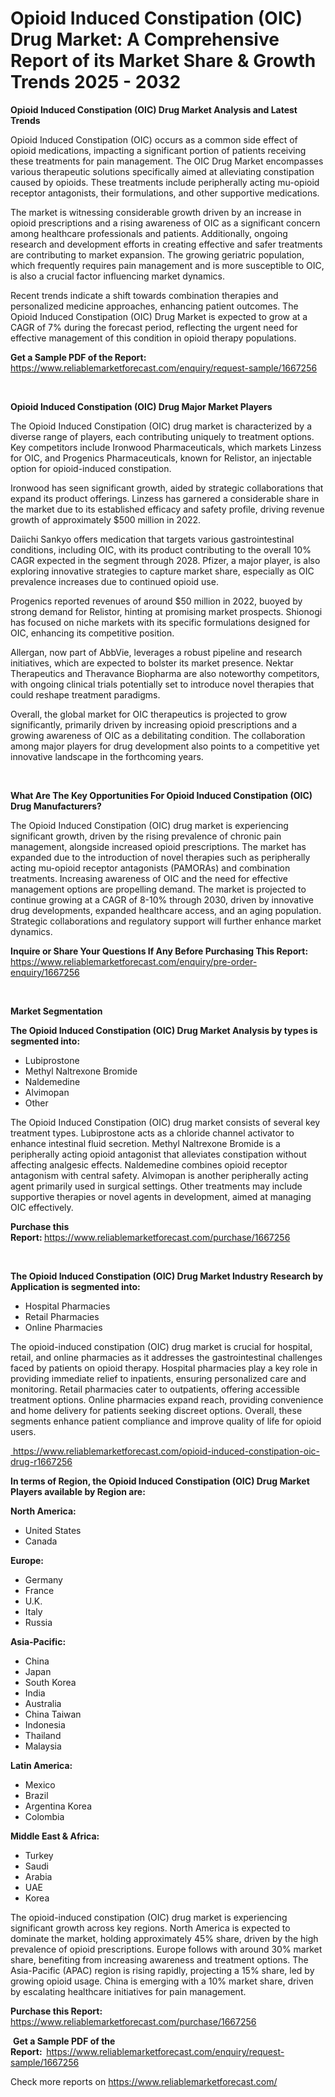 <p><h1>Opioid Induced Constipation (OIC) Drug Market: A Comprehensive Report of its Market Share & Growth Trends 2025 - 2032</h1></p><p><strong>Opioid Induced Constipation (OIC) Drug Market Analysis and Latest Trends</strong></p>
<p><p>Opioid Induced Constipation (OIC) occurs as a common side effect of opioid medications, impacting a significant portion of patients receiving these treatments for pain management. The OIC Drug Market encompasses various therapeutic solutions specifically aimed at alleviating constipation caused by opioids. These treatments include peripherally acting mu-opioid receptor antagonists, their formulations, and other supportive medications. </p><p>The market is witnessing considerable growth driven by an increase in opioid prescriptions and a rising awareness of OIC as a significant concern among healthcare professionals and patients. Additionally, ongoing research and development efforts in creating effective and safer treatments are contributing to market expansion. The growing geriatric population, which frequently requires pain management and is more susceptible to OIC, is also a crucial factor influencing market dynamics.</p><p>Recent trends indicate a shift towards combination therapies and personalized medicine approaches, enhancing patient outcomes. The Opioid Induced Constipation (OIC) Drug Market is expected to grow at a CAGR of 7% during the forecast period, reflecting the urgent need for effective management of this condition in opioid therapy populations.</p></p>
<p><strong>Get a Sample PDF of the Report:&nbsp;</strong> <a href="https://www.reliablemarketforecast.com/enquiry/request-sample/1667256?utm_campaign=2277&utm_medium=2&utm_source=Github&utm_content=ia&utm_term=09032025&utm_id=opioid-induced-constipation-oic-drug">https://www.reliablemarketforecast.com/enquiry/request-sample/1667256</a></p>
<p>&nbsp;</p>
<p><strong>Opioid Induced Constipation (OIC) Drug Major Market Players</strong></p>
<p><p>The Opioid Induced Constipation (OIC) drug market is characterized by a diverse range of players, each contributing uniquely to treatment options. Key competitors include Ironwood Pharmaceuticals, which markets Linzess for OIC, and Progenics Pharmaceuticals, known for Relistor, an injectable option for opioid-induced constipation. </p><p>Ironwood has seen significant growth, aided by strategic collaborations that expand its product offerings. Linzess has garnered a considerable share in the market due to its established efficacy and safety profile, driving revenue growth of approximately $500 million in 2022.</p><p>Daiichi Sankyo offers medication that targets various gastrointestinal conditions, including OIC, with its product contributing to the overall 10% CAGR expected in the segment through 2028. Pfizer, a major player, is also exploring innovative strategies to capture market share, especially as OIC prevalence increases due to continued opioid use.</p><p>Progenics reported revenues of around $50 million in 2022, buoyed by strong demand for Relistor, hinting at promising market prospects. Shionogi has focused on niche markets with its specific formulations designed for OIC, enhancing its competitive position.</p><p>Allergan, now part of AbbVie, leverages a robust pipeline and research initiatives, which are expected to bolster its market presence. Nektar Therapeutics and Theravance Biopharma are also noteworthy competitors, with ongoing clinical trials potentially set to introduce novel therapies that could reshape treatment paradigms.</p><p>Overall, the global market for OIC therapeutics is projected to grow significantly, primarily driven by increasing opioid prescriptions and a growing awareness of OIC as a debilitating condition. The collaboration among major players for drug development also points to a competitive yet innovative landscape in the forthcoming years.</p></p>
<p>&nbsp;</p>
<p><strong>What Are The Key Opportunities For Opioid Induced Constipation (OIC) Drug Manufacturers?</strong></p>
<p><p>The Opioid Induced Constipation (OIC) drug market is experiencing significant growth, driven by the rising prevalence of chronic pain management, alongside increased opioid prescriptions. The market has expanded due to the introduction of novel therapies such as peripherally acting mu-opioid receptor antagonists (PAMORAs) and combination treatments. Increasing awareness of OIC and the need for effective management options are propelling demand. The market is projected to continue growing at a CAGR of 8-10% through 2030, driven by innovative drug developments, expanded healthcare access, and an aging population. Strategic collaborations and regulatory support will further enhance market dynamics.</p></p>
<p><strong>Inquire or Share Your Questions If Any Before Purchasing This Report:</strong> <a href="https://www.reliablemarketforecast.com/enquiry/pre-order-enquiry/1667256?utm_campaign=2277&utm_medium=2&utm_source=Github&utm_content=ia&utm_term=09032025&utm_id=opioid-induced-constipation-oic-drug">https://www.reliablemarketforecast.com/enquiry/pre-order-enquiry/1667256</a></p>
<p>&nbsp;</p>
<p><strong>Market Segmentation</strong></p>
<p><strong>The Opioid Induced Constipation (OIC) Drug Market Analysis by types is segmented into:</strong></p>
<p><ul><li>Lubiprostone</li><li>Methyl Naltrexone Bromide</li><li>Naldemedine</li><li>Alvimopan</li><li>Other</li></ul></p>
<p><p>The Opioid Induced Constipation (OIC) drug market consists of several key treatment types. Lubiprostone acts as a chloride channel activator to enhance intestinal fluid secretion. Methyl Naltrexone Bromide is a peripherally acting opioid antagonist that alleviates constipation without affecting analgesic effects. Naldemedine combines opioid receptor antagonism with central safety. Alvimopan is another peripherally acting agent primarily used in surgical settings. Other treatments may include supportive therapies or novel agents in development, aimed at managing OIC effectively.</p></p>
<p><strong>Purchase this Report:&nbsp;</strong><a href="https://www.reliablemarketforecast.com/purchase/1667256?utm_campaign=2277&utm_medium=2&utm_source=Github&utm_content=ia&utm_term=09032025&utm_id=opioid-induced-constipation-oic-drug">https://www.reliablemarketforecast.com/purchase/1667256</a></p>
<p>&nbsp;</p>
<p><strong>The Opioid Induced Constipation (OIC) Drug Market Industry Research by Application is segmented into:</strong></p>
<p><ul><li>Hospital Pharmacies</li><li>Retail Pharmacies</li><li>Online Pharmacies</li></ul></p>
<p><p>The opioid-induced constipation (OIC) drug market is crucial for hospital, retail, and online pharmacies as it addresses the gastrointestinal challenges faced by patients on opioid therapy. Hospital pharmacies play a key role in providing immediate relief to inpatients, ensuring personalized care and monitoring. Retail pharmacies cater to outpatients, offering accessible treatment options. Online pharmacies expand reach, providing convenience and home delivery for patients seeking discreet options. Overall, these segments enhance patient compliance and improve quality of life for opioid users.</p></p>
<p><a href="https://www.reliablemarketforecast.com/opioid-induced-constipation-oic-drug-r1667256?utm_campaign=2277&utm_medium=2&utm_source=Github&utm_content=ia&utm_term=09032025&utm_id=opioid-induced-constipation-oic-drug">&nbsp;https://www.reliablemarketforecast.com/opioid-induced-constipation-oic-drug-r1667256</a></p>
<p><strong>In terms of Region, the Opioid Induced Constipation (OIC) Drug Market Players available by Region are:</strong></p>
<p>
    <p> <strong> North America: </strong>
        <ul>
            <li>United States</li>
            <li>Canada</li>
        </ul>
        </p> 
    <p> <strong> Europe: </strong>
        <ul>
            <li>Germany</li>
            <li>France</li>
            <li>U.K.</li>
            <li>Italy</li>
            <li>Russia</li>
        </ul>
        </p> 
    <p> <strong> Asia-Pacific: </strong>
        <ul>
            <li>China</li>
            <li>Japan</li>
            <li>South Korea</li>
            <li>India</li>
            <li>Australia</li>
            <li>China Taiwan</li>
            <li>Indonesia</li>
            <li>Thailand</li>
            <li>Malaysia</li>
        </ul>
        </p> 
    <p> <strong> Latin America: </strong>
        <ul>
            <li>Mexico</li>
            <li>Brazil</li>
            <li>Argentina Korea</li>
            <li>Colombia</li>
        </ul>
        </p> 
    <p> <strong> Middle East & Africa: </strong>
        <ul>
            <li>Turkey</li>
            <li>Saudi</li>
            <li>Arabia</li>
            <li>UAE</li>
            <li>Korea</li>
        </ul>
    </p>
    </p>
<p><p>The opioid-induced constipation (OIC) drug market is experiencing significant growth across key regions. North America is expected to dominate the market, holding approximately 45% share, driven by the high prevalence of opioid prescriptions. Europe follows with around 30% market share, benefiting from increasing awareness and treatment options. The Asia-Pacific (APAC) region is rising rapidly, projecting a 15% share, led by growing opioid usage. China is emerging with a 10% market share, driven by escalating healthcare initiatives for pain management.</p></p>
<p><strong>Purchase this Report: </strong><a href="https://www.reliablemarketforecast.com/purchase/1667256?utm_campaign=2277&utm_medium=2&utm_source=Github&utm_content=ia&utm_term=09032025&utm_id=opioid-induced-constipation-oic-drug">https://www.reliablemarketforecast.com/purchase/1667256</a></p>
<p>&nbsp;<strong>Get a Sample PDF of the Report:&nbsp;&nbsp;</strong><a href="https://www.reliablemarketforecast.com/enquiry/request-sample/1667256?utm_campaign=2277&utm_medium=2&utm_source=Github&utm_content=ia&utm_term=09032025&utm_id=opioid-induced-constipation-oic-drug">https://www.reliablemarketforecast.com/enquiry/request-sample/1667256</a></p>
<p><strong></strong></p>
<p>Check more reports on <a href="https://www.reliablemarketforecast.com/?utm_campaign=2277&utm_medium=2&utm_source=Github&utm_content=ia&utm_term=09032025&utm_id=opioid-induced-constipation-oic-drug">https://www.reliablemarketforecast.com/</a></p>